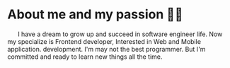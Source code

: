 # About me and my passion 👩‍💻

&nbsp;&nbsp;&nbsp;&nbsp;&nbsp;&nbsp;I have a dream to grow up and succeed in software engineer life. Now my specialize is Frontend developer, Interested in Web and Mobile application. development. I'm may not the best programmer. But I'm committed and ready to learn new things all the time.

